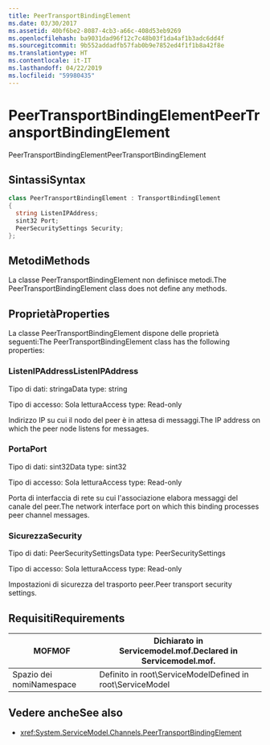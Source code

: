 ```yaml
---
title: PeerTransportBindingElement
ms.date: 03/30/2017
ms.assetid: 40bf6be2-8087-4cb3-a66c-408d53eb9269
ms.openlocfilehash: ba9031dad96f12c7c48b03f1da4af1b3adc6dd4f
ms.sourcegitcommit: 9b552addadfb57fab0b9e7852ed4f1f1b8a42f8e
ms.translationtype: HT
ms.contentlocale: it-IT
ms.lasthandoff: 04/22/2019
ms.locfileid: "59980435"
---
```

# <a name="peertransportbindingelement"></a><span data-ttu-id="dbaa2-102">PeerTransportBindingElement</span><span class="sxs-lookup"><span data-stu-id="dbaa2-102">PeerTransportBindingElement</span></span>
<span data-ttu-id="dbaa2-103">PeerTransportBindingElement</span><span class="sxs-lookup"><span data-stu-id="dbaa2-103">PeerTransportBindingElement</span></span>  
  
## <a name="syntax"></a><span data-ttu-id="dbaa2-104">Sintassi</span><span class="sxs-lookup"><span data-stu-id="dbaa2-104">Syntax</span></span>  
  
```csharp
class PeerTransportBindingElement : TransportBindingElement  
{  
  string ListenIPAddress;  
  sint32 Port;  
  PeerSecuritySettings Security;  
};  
```  
  
## <a name="methods"></a><span data-ttu-id="dbaa2-105">Metodi</span><span class="sxs-lookup"><span data-stu-id="dbaa2-105">Methods</span></span>  
 <span data-ttu-id="dbaa2-106">La classe PeerTransportBindingElement non definisce metodi.</span><span class="sxs-lookup"><span data-stu-id="dbaa2-106">The PeerTransportBindingElement class does not define any methods.</span></span>  
  
## <a name="properties"></a><span data-ttu-id="dbaa2-107">Proprietà</span><span class="sxs-lookup"><span data-stu-id="dbaa2-107">Properties</span></span>  
 <span data-ttu-id="dbaa2-108">La classe PeerTransportBindingElement dispone delle proprietà seguenti:</span><span class="sxs-lookup"><span data-stu-id="dbaa2-108">The PeerTransportBindingElement class has the following properties:</span></span>  
  
### <a name="listenipaddress"></a><span data-ttu-id="dbaa2-109">ListenIPAddress</span><span class="sxs-lookup"><span data-stu-id="dbaa2-109">ListenIPAddress</span></span>  
 <span data-ttu-id="dbaa2-110">Tipo di dati: stringa</span><span class="sxs-lookup"><span data-stu-id="dbaa2-110">Data type: string</span></span>  
  
 <span data-ttu-id="dbaa2-111">Tipo di accesso: Sola lettura</span><span class="sxs-lookup"><span data-stu-id="dbaa2-111">Access type: Read-only</span></span>  
  
 <span data-ttu-id="dbaa2-112">Indirizzo IP su cui il nodo del peer è in attesa di messaggi.</span><span class="sxs-lookup"><span data-stu-id="dbaa2-112">The IP address on which the peer node listens for messages.</span></span>  
  
### <a name="port"></a><span data-ttu-id="dbaa2-113">Porta</span><span class="sxs-lookup"><span data-stu-id="dbaa2-113">Port</span></span>  
 <span data-ttu-id="dbaa2-114">Tipo di dati: sint32</span><span class="sxs-lookup"><span data-stu-id="dbaa2-114">Data type: sint32</span></span>  
  
 <span data-ttu-id="dbaa2-115">Tipo di accesso: Sola lettura</span><span class="sxs-lookup"><span data-stu-id="dbaa2-115">Access type: Read-only</span></span>  
  
 <span data-ttu-id="dbaa2-116">Porta di interfaccia di rete su cui l'associazione elabora messaggi del canale del peer.</span><span class="sxs-lookup"><span data-stu-id="dbaa2-116">The network interface port on which this binding processes peer channel messages.</span></span>  
  
### <a name="security"></a><span data-ttu-id="dbaa2-117">Sicurezza</span><span class="sxs-lookup"><span data-stu-id="dbaa2-117">Security</span></span>  
 <span data-ttu-id="dbaa2-118">Tipo di dati: PeerSecuritySettings</span><span class="sxs-lookup"><span data-stu-id="dbaa2-118">Data type: PeerSecuritySettings</span></span>  
  
 <span data-ttu-id="dbaa2-119">Tipo di accesso: Sola lettura</span><span class="sxs-lookup"><span data-stu-id="dbaa2-119">Access type: Read-only</span></span>  
  
 <span data-ttu-id="dbaa2-120">Impostazioni di sicurezza del trasporto peer.</span><span class="sxs-lookup"><span data-stu-id="dbaa2-120">Peer transport security settings.</span></span>  
  
## <a name="requirements"></a><span data-ttu-id="dbaa2-121">Requisiti</span><span class="sxs-lookup"><span data-stu-id="dbaa2-121">Requirements</span></span>  
  
|<span data-ttu-id="dbaa2-122">MOF</span><span class="sxs-lookup"><span data-stu-id="dbaa2-122">MOF</span></span>|<span data-ttu-id="dbaa2-123">Dichiarato in Servicemodel.mof.</span><span class="sxs-lookup"><span data-stu-id="dbaa2-123">Declared in Servicemodel.mof.</span></span>|  
|---------|-----------------------------------|  
|<span data-ttu-id="dbaa2-124">Spazio dei nomi</span><span class="sxs-lookup"><span data-stu-id="dbaa2-124">Namespace</span></span>|<span data-ttu-id="dbaa2-125">Definito in root\ServiceModel</span><span class="sxs-lookup"><span data-stu-id="dbaa2-125">Defined in root\ServiceModel</span></span>|  
  
## <a name="see-also"></a><span data-ttu-id="dbaa2-126">Vedere anche</span><span class="sxs-lookup"><span data-stu-id="dbaa2-126">See also</span></span>

- <xref:System.ServiceModel.Channels.PeerTransportBindingElement>
